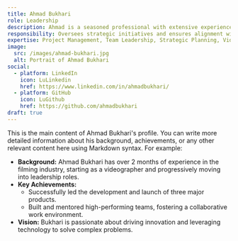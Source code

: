 ```yaml
---
title: Ahmad Bukhari
role: Leadership
description: Ahmad is a seasoned professional with extensive experience in project management and team leadership.
responsibility: Oversees strategic initiatives and ensures alignment with organizational goals.
expertise: Project Management, Team Leadership, Strategic Planning, Videography
image:
  src: /images/ahmad-bukhari.jpg
  alt: Portrait of Ahmad Bukhari
social:
  - platform: LinkedIn
    icon: LuLinkedin
    href: https://www.linkedin.com/in/ahmadbukhari/
  - platform: GitHub
    icon: LuGithub
    href: https://github.com/ahmadbukhari
draft: true
---
```


This is the main content of Ahmad Bukhari's profile. You can write more detailed information about his background, achievements, or any other relevant content here using Markdown syntax. For example:

* **Background:** Ahmad Bukhari has over 2 months of experience in the filming industry, starting as a videographer and progressively moving into leadership roles.
* **Key Achievements:**
    * Successfully led the development and launch of three major products.
    * Built and mentored high-performing teams, fostering a collaborative work environment.
* **Vision:** Bukhari is passionate about driving innovation and leveraging technology to solve complex problems.
